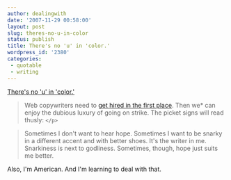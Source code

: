 ```yaml
---
author: dealingwith
date: '2007-11-29 00:58:00'
layout: post
slug: theres-no-u-in-color
status: publish
title: There's no 'u' in 'color.'
wordpress_id: '2380'
categories:
 - quotable
 - writing
---
```


[There's no 'u' in 'color.'][1]

> Web copywriters need to [get hired in the first place][2]. Then we* can
enjoy the dubious luxury of going on strike. The picket signs will read
thusly: `</p>`

> Sometimes I don't want to hear hope. Sometimes I want to be snarky in a
different accent and with better shoes. It's the writer in me. Snarkiness is
next to godliness. Sometimes, though, hope just suits me better.

Also, I'm American. And I'm learning to deal with that.

   [1]: http://www.presentimperfect.com/archives/2007/11/theres_no_u_in.html

   [2]: http://www.grokdotcom.com/2007/11/20/writers-are-undervalued


